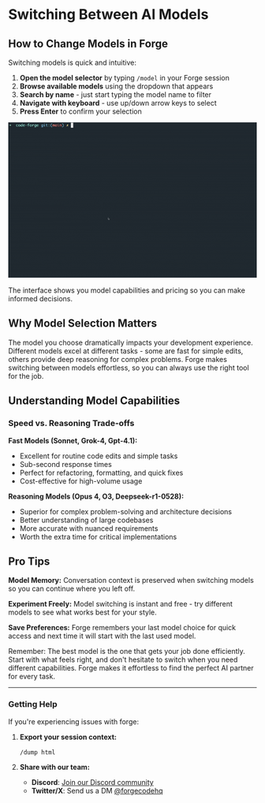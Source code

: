 # Switching Between AI Models

## How to Change Models in Forge

Switching models is quick and intuitive:

1. **Open the model selector** by typing `/model` in your Forge session
2. **Browse available models** using the dropdown that appears
3. **Search by name** - just start typing the model name to filter
4. **Navigate with keyboard** - use up/down arrow keys to select
5. **Press Enter** to confirm your selection

![Model Selection Process](../static/docs/change_model.gif)

The interface shows you model capabilities and pricing so you can make informed decisions.

## Why Model Selection Matters

The model you choose dramatically impacts your development experience. Different models excel at different tasks - some are fast for simple edits, others provide deep reasoning for complex problems. Forge makes switching between models effortless, so you can always use the right tool for the job.

## Understanding Model Capabilities

### Speed vs. Reasoning Trade-offs

**Fast Models (Sonnet, Grok-4, Gpt-4.1):**

- Excellent for routine code edits and simple tasks
- Sub-second response times
- Perfect for refactoring, formatting, and quick fixes
- Cost-effective for high-volume usage

**Reasoning Models (Opus 4, O3, Deepseek-r1-0528):**

- Superior for complex problem-solving and architecture decisions
- Better understanding of large codebases
- More accurate with nuanced requirements
- Worth the extra time for critical implementations

## Pro Tips

**Model Memory:** Conversation context is preserved when switching models so you can continue where you left off.

**Experiment Freely:** Model switching is instant and free - try different models to see what works best for your style.

**Save Preferences:** Forge remembers your last model choice for quick access and next time it will start with the last used model.

Remember: The best model is the one that gets your job done efficiently. Start with what feels right, and don't hesitate to switch when you need different capabilities. Forge makes it effortless to find the perfect AI partner for every task.

---

### Getting Help

If you're experiencing issues with forge:

1. **Export your session context:**

   ```bash
   /dump html
   ```

2. **Share with our team:**
   - **Discord**: [Join our Discord community](https://discord.gg/kRZBPpkgwq)
   - **Twitter/X**: Send us a DM [@forgecodehq](https://x.com/forgecodehq)

